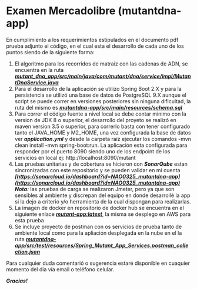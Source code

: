 # Examen Mercadolibre (mutantdna-app)

En cumplimiento a los requerimientos estipulados en el documento pdf prueba adjunto el código, en el cual esta el desarrollo de cada uno de los puntos siendo de la siguiente forma:

1. El algoritmo para los recorridos de matraiz con las cadenas de ADN, se encuentra en la ruta ***[mutant_dna_app/src/main/java/com/mutant/dna/service/impl/MutantDnaService.java](https://github.com/NAO0325/mutantdna-app/tree/main/src/main/java/com/mutant/dna/service/impl)***
2. Para el desarrollo de la aplicación se utilizo Spring Boot 2.X y para la persistencia se utilizó una base de datos de PostgreSQL 9.X aunque el script se puede correr en versiones posteriores sin ninguna dificultad, la ruta del mismo es ***[mutantdna-app/src/main/resources/schema.sql](https://github.com/NAO0325/mutantdna-app/blob/main/src/main/resources/schema.sql)*** 
3. Para correr el código fuente a nivel local se debe contar mínimo con la version de JDK 8 o superior, el desarrollo del proyeto se realizó en maven version 3.5 o superior, para correrlo basta con tener configurado tanto el JAVA_HOME y M2_HOME, una vez configurada la base de datos ver ***application.yml*** y desde la carpeta raíz ejecutar los comandos -mvn clean install -mvn spring-boot:run. La aplicación esta configurada para responder por el puerto 8090 siendo uno de los endpoint de los servicios en local ej: http://localhost:8090/mutant
4. Las pruebas unitarias y de cobertura se hicieron con ***SonarQube*** estan sincronizadas con este repositorio y se pueden validar en mi cuenta ***[https://sonarcloud.io/dashboard?id=NAO0325_mutantdna-app](https://sonarcloud.io/dashboard?id=NAO0325_mutantdna-app) Nota:*** las pruebas de carga se realizaron Jmeter, pero ya que son sensibles al ambiente y discrepan del equipo en donde desarrollé la app si la dejo a criterio y/o herramienta de la cual dispongan para realizarlas.
5. La imagen de docker en repositorio de docker hub  se encuentra en el siguiente enlace ***[mutant-app:latest](https://hub.docker.com/layers/161676733/nao0325/mutant-app/latest/images/sha256-f3b71ec157528a4da2b762c1a54efd92fdd54a57aa94604bf93d1f8a2b02ef95?context=repo)***, la misma se desplego en AWS para esta prueba
6. Se incluye proyecto de postman con os servicios de prueba tanto de ambiente local como para la apliación desplegada en la nube en el la ruta ***[ mutantdna-app/src/test/resources/Spring_Mutant_App_Services.postman_collection.json ](https://github.com/NAO0325/mutantdna-app/blob/main/src/test/resources/Spring_Mutant_App_Services.postman_collection.json)***

Para cualquier duda comentarió o sugerencia estaré disponible en cuaquier momento del dia vía email o teléfono celular.

***Gracias!***

